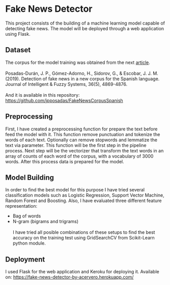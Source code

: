 # Fake News Detector
This project consists of the building of a machine learning model capable of detecting fake news. 
The model will be deployed through a web application using Flask.
## Dataset
The corpus for the model training was obtained from the next [article](https://www.researchgate.net/publication/333098973_Detection_of_fake_news_in_a_new_corpus_for_the_Spanish_language).
\
\
Posadas-Durán, J. P., Gómez-Adorno, H., Sidorov, G., & Escobar, J. J. M. (2019). 
Detection of fake news in a new corpus for the Spanish language. Journal of Intelligent & Fuzzy Systems, 36(5), 4869-4876.
\
\
And it is available in this repository: https://github.com/jpposadas/FakeNewsCorpusSpanish

## Preprocessing
First, I have created a preprocessing function for prepare the text before feed the model with it. This function remove punctuation and tokenize the words
of each text. Optionally can remove stopwords and lemmatize the text via parameter. This function will be the first step in the pipeline process. Next
step will be the vectorizer that transform the text words in an array of counts of each word of the corpus, with a vocabulary of 3000 words. After this process
data is prepared for the model.

## Model Building
In order to find the best model for this purpose I have tried several classification models such as Logistic Regression, Support Vector Machine, Random Forest
and Boosting. Also, I have evaluated three different feature representation:
* Bag of words
* N-gram (bigrams and trigrams)
\
\
I have tried all posible combinations of these setups to find the best accuracy on the training test using GridSearchCV from Scikit-Learn python module.

## Deployment

I used Flask for the web application and Keroku for deploying it.
Available on:
https://fake-news-detector-by-acervero.herokuapp.com/

